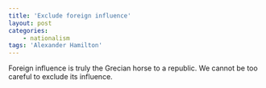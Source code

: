 ```yaml
---
title: 'Exclude foreign influence'
layout: post
categories:
    - nationalism
tags: 'Alexander Hamilton'
---
```


Foreign influence is truly the Grecian horse to a republic. We cannot be too careful to exclude its influence.